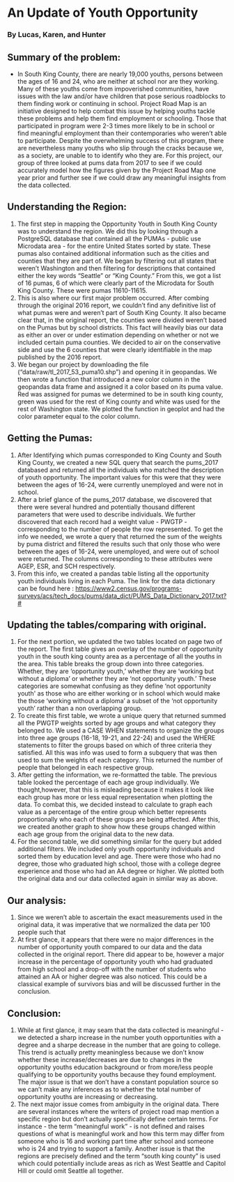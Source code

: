 # An Update of Youth Opportunity
### By Lucas, Karen, and Hunter




## Summary of the problem:
* In South King County, there are nearly 19,000 youths, persons between the ages of 16 and 24,  who are neither at school nor are they working. Many of these youths come from impoverished communities, have issues with the law and/or have children that pose serious roadblocks to them finding work or continuing in school. Project Road Map is an initiative designed to help combat this issue by helping youths tackle these problems and help them find employment or schooling. Those that participated in program were 2-3 times more likely to be in school or find meaningful employment than their contemporaries who weren’t able to participate. Despite the overwhelming success of this program, there are nevertheless many youths who slip through the cracks because we, as a society, are unable to to identify who they are. For this project, our group of three looked at pums data from 2017 to see if we could accurately model how the figures given by the Project Road Map one year prior and further see if we could draw any meaningful insights from the data collected. 

## Understanding the Region:
1. The first step in mapping the Opportunity Youth in South King County was to understand the region. We did this by looking through a PostgreSQL database that contained all the PUMAs - public use Microdata area - for the entire United States sorted by state. These pumas also contained additional information such as the cities and counties that they are part of. We began by filtering out all states that weren’t Washington and then filtering for descriptions that contained either the key words “Seattle” or “King County.” From this, we got a list of 16 pumas, 6 of which were clearly part of the Microdata for South King County. These were pumas 11610-11615. 
2. This is also where our first major problem occurred. After combing through the original 2016 report, we couldn’t find any definitive list of what pumas were and weren’t part of South King County. It also became clear that, in the original report, the counties were divided weren’t based on the Pumas but by school districts. This fact will heavily bias our data as either an over or under estimation depending on whether or not we included certain puma counties. We decided to air on the conservative side and use the 6 counties that were clearly identifiable in the map published by the 2016 report.
3. We began our project by downloading the file (“data/raw/tl_2017_53_puma10.shp”) and opening it in geopandas. We then wrote a function that introduced a new color column in the geopandas data frame and assigned it a color based on its puma value. Red was assigned for pumas we determined to be in south king county, green was used for the rest of King county and white was used for the rest of Washington state. We plotted the function in geoplot and had the color parameter equal to the color column.

## Getting the Pumas:
1. After Identifying which pumas corresponded to King County and South King County, we created a new SQL query that search the pums_2017 databased and returned all the individuals who matched the description of youth opportunity. The important values for this were that they were between the ages of 16-24, were currently unemployed and were not in school.
2. After a brief glance of the pums_2017 database, we discovered that there were several hundred and potentially thousand different parameters that were used to describe individuals. We further discovered that each record had a weight value - PWGTP - corresponding to the number of people the row represented. To get the info we needed, we wrote a query that returned the sum of the weights by puma district and filtered the results such that only those who were between the ages of 16-24, were unemployed, and were out of school were returned. The columns corresponding to these attributes were AGEP, ESR, and SCH respectively. 
3. From this info, we created a pandas table listing all the opportunity youth individuals living in each Puma. The link for the data dictionary can be found here : https://www2.census.gov/programs-surveys/acs/tech_docs/pums/data_dict/PUMS_Data_Dictionary_2017.txt?#  

## Updating the tables/comparing with original.
1. For the next portion, we updated the two tables located on page two of the report. The first table gives an overlay of the number of opportunity youth in the south king county area as a percentage of all the youths in the area. This table breaks the group down into three categories. Whether, they are ‘opportunity youth,’ whether they are ‘working but without a diploma’ or whether they are ‘not opportunity youth.’ These categories are somewhat confusing as they define ‘not opportunity youth' as those who are either working or in school which would make the those ‘working without a diploma’ a subset of the ‘not opportunity youth’ rather than a non overlapping group. 
2. To create this first table, we wrote a unique query that returned summed all the PWGTP weights sorted by age groups and what category they belonged to. We used a CASE WHEN statements to organize the groups into three age groups (16-18, 19-21, and 22-24) and used the WHERE statements to filter the groups based on which of three criteria they satisfied. All this was info was used to form a subquery that was then used to sum the weights of each category. This returned the number of people that belonged in each respective group.
3. After getting the information, we re-formatted the table. The previous table looked the percentage of each age group individually. We thought,however, that this is misleading because it makes it look like each group has more or less equal representation when plotting the data. To combat this, we decided instead to calculate to graph each value as a percentage of the entire group which better represents proportionally who each of these groups are being affected. After this, we created another graph to show how these groups changed within each age group from the original data to the new data.
4. For the second table, we did something similar for the query but added additional filters. We included only youth opportunity individuals and sorted them by education level and age. There were those who had no degree, those who graduated high school, those with a college degree experience and those who had an AA degree or higher. We plotted both the original data and our data collected again in similar way as above. 

## Our analysis:
1. Since we weren’t able to ascertain the exact measurements used in the original data, it was imperative that we normalized the data per 100 people such that 
2. At first glance, it appears that there were no major differences in the number of opportunity youth compared to our data and the data collected in the original report. There did appear to be, however a major increase in the percentage of opportunity youth who had graduated from high school and a drop-off with the number of students who attained an AA or higher degree was also noticed. This could be a classical example of survivors bias and will be discussed further in the conclusion.


## Conclusion:
1. While at first glance, it may seam that the data collected is meaningful - we detected a sharp increase in the number youth opportunities with a degree and a sharpe decrease in the number that are going to college. This trend is actually pretty meaningless because we don’t know whether these increase/decreases are due to changes in the opportunity youths education background or from more/less people qualifying to be opportunity youths because they found employment. The major issue is that we don’t have a constant population source so we can’t make any inferences as to whether the total number of opportunity youths are increasing or decreasing. 
2. The next major issue comes from ambiguity in the original data. There are several instances where the writers of project road map mention a specific region but don’t actually specifically define certain terms. For instance - the term “meaningful work” - is not defined and raises questions of what is meaningful work and how this term may differ from someone who is 16 and working part time after school and someone who is 24 and trying to support a family. Another issue is that the regions are precisely defined and the term “south king county” is used which could potentially include areas as rich as West Seattle and Capitol Hill or could omit Seattle all together.